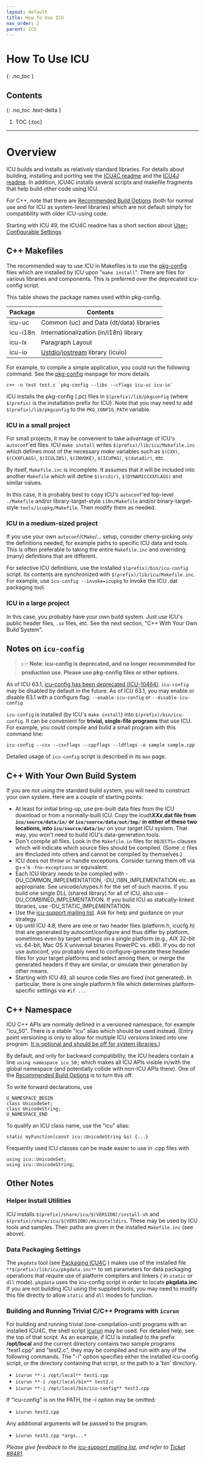 ```yaml
---
layout: default
title: How To Use ICU
nav_order: 2
parent: ICU
---
```

<!--
© 2020 and later: Unicode, Inc. and others.
License & terms of use: http://www.unicode.org/copyright.html
-->

# How To Use ICU
{: .no_toc }

## Contents
{: .no_toc .text-delta }

1. TOC
{:toc}

---

# Overview

ICU builds and installs as relatively standard libraries. For details about
building, installing and porting see the [ICU4C
readme](https://htmlpreview.github.io/?https://github.com/unicode-org/icu/blob/master/icu4c/readme.html) and the
[ICU4J readme](https://htmlpreview.github.io/?https://github.com/unicode-org/icu/blob/master/icu4j/readme.html).
In addition, ICU4C installs several scripts and makefile fragments that help
build other code using ICU.

For C++, note that there are [Recommended Build
Options](https://htmlpreview.github.io/?https://github.com/unicode-org/icu/blob/master/icu4c/readme.html#RecBuild)
(both for normal use and for ICU as system-level libraries) which are not
default simply for compatibility with older ICU-using code.

Starting with ICU 49, the ICU4C readme has a short section about
[User-Configurable
Settings](https://htmlpreview.github.io/?https://github.com/unicode-org/icu/blob/master/icu4c/readme.html#UserConfig).

## C++ Makefiles

The recommended way to use ICU in Makefiles is to use the
[pkg-config](http://pkg-config.freedesktop.org/) files which are installed by
ICU upon "`make install`". There are files for various libraries and components.
This is preferred over the deprecated icu-config script.

This table shows the package names used within pkg-config.

|**Package**|**Contents**|
|------|--------------------|
|icu-uc|Common (uc) and Data (dt/data) libraries|
|icu-i18n|Internationalization (in/i18n) library|icu-le [Layout Engine](layoutengine/index.md)|
|icu-lx|Paragraph Layout|
|icu-io|[Ustdio](io/ustdio.md)/[iostream](io/ustream.md) library (icuio)

For example, to compile a simple application, you could run the following
command. See the [pkg-config](http://pkg-config.freedesktop.org/) manpage for
more details.

    c++ -o test test.c `pkg-config --libs --cflags icu-uc icu-io`

ICU installs the pkg-config (.pc) files in `$(prefix)/lib/pkgconfig` (where
`$(prefix)` is the installation prefix for ICU). Note that you may need to add
`$(prefix)/lib/pkgconfig` to the `PKG_CONFIG_PATH` variable.

### ICU in a small project

For small projects, it may be convenient to take advantage of
ICU's `autoconf`'ed files. ICU `make install` writes
`$(prefix)/lib/icu/Makefile.inc` which defines most of the necessary *make*
variables such as `$(CXX)`, `$(CXXFLAGS)`, `$(ICULIBS)`, `$(INVOKE)`, `$(ICUPKG)`,
`$(datadir)`, etc.

By itself, `Makefile.inc` is incomplete. It assumes that it will be included into another
`Makefile` which will define `$(srcdir)`, `$(DYNAMICCXXFLAGS)` and similar values.

In this case, it is probably best to copy ICU's
`autoconf`'ed top-level `./Makefile` and/or library-target-style `i18n/Makefile` and/or
binary-target-style `tools/icupkg/Makefile`. Then modify them as needed.

### ICU in a medium-sized project

If you use your own `autoconf`/`CMake`/... setup, consider cherry-picking only the
definitions needed, for example paths to specific ICU data and tools.
This is often preferable to taking the entire `Makefile.inc` and
overriding (many) definitions that are different.

For selective ICU definitions, use the installed
`$(prefix)/bin/icu-config` script.
Its contents are synchronized with `$(prefix)/lib/icu/Makefile.inc`.
For example, use `icu-config --invoke=icupkg` to invoke the ICU .dat packaging tool.

### ICU in a large project

In this case, you probably have your own build system. Just use ICU's public header
files, `.so` files, etc. See the next section, "C++ With Your Own Build System".

## Notes on `icu-config`

> :point_right: **Note**: **icu-config is deprecated, and no longer recommended for
> production use. Please use pkg-config files or other options.**

As of ICU 63.1, [icu-config has been deprecated
(ICU-10464)](https://unicode-org.atlassian.net/browse/ICU-10464).
`icu-config` may be disabled by default in the future.
As of ICU 63.1, you may enable or disable 63.1 with a configure flag:
`--enable-icu-config` or `--disable-icu-config`

`icu-config` is installed (by ICU's `make install`) into `$(prefix)/bin/icu-config`.
It can be convenient for **trivial, single-file programs** that use ICU. For
example, you could compile and build a small program with this command line:

    icu-config --cxx --cxxflags --cppflags --ldflags -o sample sample.cpp

Detailed usage of `icu-config` script is described in its `man` page.

## C++ With Your Own Build System

If you are not using the standard build system, you will need to construct your
own system. Here are a couple of starting points:

*   At least for initial bring-up, use pre-built data files from the ICU
    download or from a normally-built ICU. Copy the icudt***XXx*.dat file from
    `icu/source/data/in/` or `icu/source/data/out/tmp/` in either of these two
    locations, into `icu/source/data/in/`** on your target ICU system. That way,
    you won't need to build ICU's data-generation tools.
*   Don't compile all files. Look in the `Makefile.in` files for `OBJECTS=`
    clauses which will indicate which source files should be compiled. (Some .c
    files are #included into others and cannot be compiled by themselves.)
*   ICU does not throw or handle exceptions. Consider turning them off via g++'s
    `-fno-exceptions` or equivalent.
*   Each ICU library needs to be compiled with -DU_COMMON_IMPLEMENTATION,
    -DU_I18N_IMPLEMENTATION etc. as appropriate. See unicode/utypes.h for the
    set of such macros. If you build one single DLL (shared library) for all of
    ICU, also use -DU_COMBINED_IMPLEMENTATION. If you build ICU as
    statically-linked libraries, use -DU_STATIC_IMPLEMENTATION.
*   Use the [icu-support mailing list](http://site.icu-project.org/contacts).
    Ask for help and guidance on your strategy.
*   Up until ICU 4.8, there are one or two header files (platform.h, icucfg.h)
    that are generated by autoconf/configure and thus differ by platform,
    sometimes even by target settings on a single platform (e.g., AIX 32-bit vs.
    64-bit, Mac OS X universal binaries PowerPC vs. x86). If you do not use
    autoconf, you probably need to configure-generate these header files for
    your target platforms and select among them, or merge the generated headers
    if they are similar, or simulate their generation by other means.
*   Starting with ICU 49, all source code files are fixed (not generated). In
    particular, there is one single platform.h file which determines
    platform-specific settings via `#if ...`

## C++ Namespace

ICU C++ APIs are normally defined in a versioned namespace, for example
"icu_50". There is a stable "icu" alias which should be used instead. (Entry
point versioning is only to allow for multiple ICU versions linked into one
program. [It is optional and should be off for system
libraries.](https://htmlpreview.github.io/?https://github.com/unicode-org/icu/blob/master/icu4c/readme.html#RecBuild))

By default, and only for backward compatibility, the ICU headers contain a line
`using namespace icu_50;` which makes all ICU APIs visible in/with the global
namespace (and potentially collide with non-ICU APIs there). One of the
[Recommended Build
Options](https://htmlpreview.github.io/?https://github.com/unicode-org/icu/blob/master/icu4c/readme.html#RecBuild)
is to turn this off.

To write forward declarations, use

    U_NAMESPACE_BEGIN
    class UnicodeSet;
    class UnicodeString;
    U_NAMESPACE_END

To qualify an ICU class name, use the "icu" alias:

    static myFunction(const icu::UnicodeString &s) {...}

Frequently used ICU classes can be made easier to use in .cpp files with

    using icu::UnicodeSet;
    using icu::UnicodeString;

## Other Notes

### Helper Install Utilities

ICU installs `$(prefix)/share/icu/$(VERSION)/install-sh` and
`$(prefix)/share/icu/$(VERSION)/mkinstalldirs`. These may be used by ICU tools and
samples. Their paths are given in the installed `Makefile.inc` (see above).

### Data Packaging Settings

The `pkgdata` tool (see [Packaging ICU4C](packaging/index.md) ) makes use of the
installed file `**$(prefix)/lib/icu/pkgdata.inc**` to set parameters for data
packaging operations that require use of platform compilers and linkers ( in
`static` or `dll` mode). `pkgdata` uses the icu-config script in order to locate
**pkgdata.inc**. If you are not building ICU using the supplied tools, you may
need to modify this file directly to allow `static` and `dll` modes to function.

### Building and Running Trivial C/C++ Programs with `icurun`

For building and running trivial (one-compilation-unit) programs with an
installed ICU4C, the shell script
[icurun](https://github.com/unicode-org/icu/blob/master/tools/scripts/icurun)
may be used. For detailed help, see the top of that script.
As an example, if ICU is installed to the prefix **/opt/local** and the current
directory contains two sample programs "test1.cpp" and "test2.c", they may be
compiled and run with any of the following commands. The "-i" option specifies
either the installed icu-config script, or the directory containing that script,
or the path to a 'bin' directory.

*   `icurun **-i /opt/local** test1.cpp`
*   `icurun **-i /opt/local/bin** test2.c`
*   `icurun **-i /opt/local/bin/icu-config** test1.cpp`

If "icu-config" is on the PATH, the -i option may be omitted:

*   `icurun test1.cpp`

Any additional arguments will be passed to the program.

*   `icurun test1.cpp *args...*`

*Please give feedback to the [icu-support mailing list](http://site.icu-project.org/contacts),
and refer to [Ticket #8481](https://unicode-org.atlassian.net/browse/ICU-8481).*

